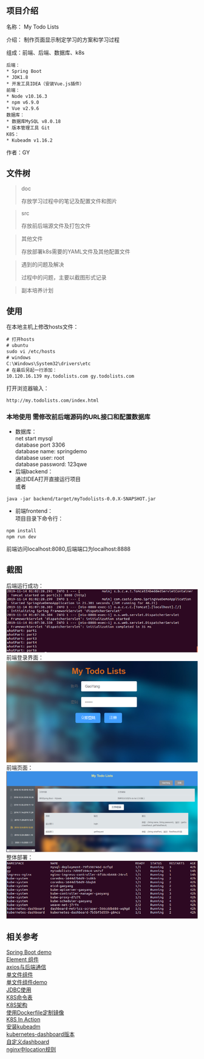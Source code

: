 ## 项目介绍
名称： My Todo Lists  

介绍： 制作页面显示制定学习的方案和学习过程  

组成：前端、后端、数据库、k8s  
```
后端：
* Spring Boot
* JDK1.8
* 开发工具IDEA（安装Vue.js插件）
前端：
* Node v10.16.3
* npm v6.9.0
* Vue v2.9.6
数据库：
* 数据库MySQL v8.0.18
* 版本管理工具 Git
K8S：
* Kubeadm v1.16.2
```

作者：GY  

## 文件树

> doc
>
> 存放学习过程中的笔记及配置文件和图片

> src
>
> 存放前后端源文件及打包文件

> 其他文件
>
> 存放部署k8s需要的YAML文件及其他配置文件

> 遇到的问题及解决
>
> 过程中的问题，主要以截图形式记录

> 副本培养计划

## 使用

在本地主机上修改hosts文件：

```
# 打开hosts
# ubuntu
sudo vi /etc/hosts
# windows
C:\Windows\System32\drivers\etc
# 在最后另起一行添加：
10.120.16.139 my.todolists.com gy.todolists.com
```

打开浏览器输入：

```
http://my.todolists.com/index.html
```
### 本地使用 需修改前后端源码的URL接口和配置数据库
* 数据库：  
net start mysql  
database port 3306  
database name: springdemo  
database user: root  
database password: 123qwe  
* 后端backend：  
通过IDEA打开直接运行项目  
或者  
```
java -jar backend/target/myTodolists-0.0.X-SNAPSHOT.jar
```
* 前端frontend：  
项目目录下命令行：  
```
npm install
npm run dev
```
前端访问localhost:8080,后端端口为localhost:8888
## 截图
后端运行成功：  
![后端运行](https://github.com/gaoynui/MyTodoList/blob/master/doc/pics/%E5%90%8E%E7%AB%AF%E8%BF%90%E8%A1%8C.png?raw=true)  
前端登录界面：  
![前端登录界面](https://github.com/gaoynui/MyTodoList/blob/master/doc/pics/%E5%89%8D%E7%AB%AFdemo1.png?raw=true)  
前端页面：    
![前端页面](https://github.com/gaoynui/MyTodoList/blob/master/doc/pics/%E5%89%8D%E7%AB%AFdemo2.png?raw=true)  
整体部署：  
![k8s整体部署](https://github.com/gaoynui/MyTodoList/blob/master/doc/pics/k8s%E4%B8%8A%E6%95%B4%E4%B8%AA%E9%83%A8%E7%BD%B2%E6%83%85%E5%86%B5.png?raw=true)  
## 相关参考
[Spring Boot demo](https://github.com/BekeyChao/spring-vue-demo)  
[Element 组件](https://cloud.tencent.com/developer/section/1489885)  
[axios与后端通信](https://blog.csdn.net/star_zone/article/details/82784086)  
[单文件组件](https://cn.vuejs.org/v2/guide/single-file-components.html)  
[单文件组件demo](https://codesandbox.io/s/simple-todo-app-with-vue-29xqm)  
[JDBC使用](https://www.runoob.com/w3cnote/jdbc-use-guide.html)  
[K8S命令表](http://docs.kubernetes.org.cn/683.html)  
[K8S架构](https://www.kubernetes.org.cn/kubernetes%e8%ae%be%e8%ae%a1%e6%9e%b6%e6%9e%84)  
[使用Dockerfile定制镜像](https://yeasy.gitbooks.io/docker_practice/image/build.html)  
[K8S In Action](https://livebook.manning.com/book/kubernetes-in-action/chapter-1/)  
[安装kubeadm](https://zhuanlan.zhihu.com/p/46341911)  
[kubernetes-dashboard版本](https://github.com/kubernetes/dashboard/releases?after=v1.8.1)  
[自定义dashboard](https://blog.csdn.net/networken/article/details/85607593)  
[nginx中location规则](https://segmentfault.com/a/1190000013267839)
